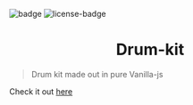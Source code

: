 ![badge](https://img.shields.io/badge/JavaScript30-1-red.svg) ![license-badge](https://img.shields.io/github/license/jamesgeorge007/Drum-kit.svg)
<h1 align="center">Drum-kit</h1>

> Drum kit made out in pure Vanilla-js

Check it out [here](https://jamesgeorge007.github.io/Drum-kit/)
